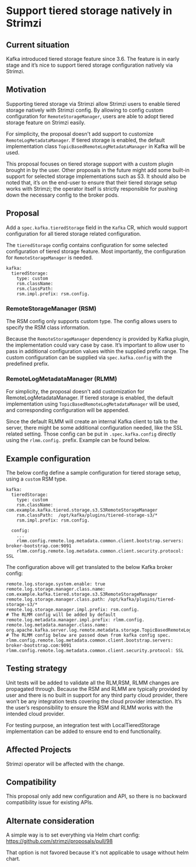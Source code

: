 #  Support tiered storage natively in Strimzi

## Current situation

Kafka introduced tiered storage feature since 3.6. The feature is in early stage and it’s nice to support tiered storage configuration natively via Strimzi.

## Motivation

Supporting tiered storage via Strimzi allow Strimzi users to enable tiered storage natively with Strimzi config. By allowing to config custom configuration for `RemoteStorageManager`, users are able to adopt tiered storage feature on Strimzi easily.

For simplicity, the proposal doesn't add support to customize `RemoteLogMetadataManager`. If tiered storage is enabled, the default implementation class `TopicBasedRemoteLogMetadataManager` in Kafka will be used.

This proposal focuses on tiered storage support with a custom plugin brought in by the user. Other proposals in the future might add some built-in support for selected storage implementations such as S3. It should also be noted that, it’s on the end-user to ensure that their tiered storage setup works with Strimzi; the operator itself is strictly responsible for pushing down the necessary config to the broker pods.

## Proposal

Add a `spec.kafka.tieredStorage` field in the `Kafka` CR, which would support configuration for all tiered storage related configuration.

The `tieredStorage` config contains configuration for some selected configuration of tiered storage feature. Most importantly, the configuration for `RemoteStorageManager` is needed.

```
kafka:
  tieredStorage:
    type: custom
    rsm.className:
    rsm.classPath:
    rsm.impl.prefix: rsm.config.
```

### RemoteStorageManager (RSM)

The RSM config only supports custom type. The config allows users to specify the RSM class information.

Because the `RemoteStorageManager` dependency is provided by Kafka plugin, the implementation could vary case by case. It’s important to allow user to pass in additional configuration values within the supplied prefix range. The custom configuration can be supplied via  `spec.kafka.config` with the predefined prefix.

### RemoteLogMetadataManager (RLMM)

For simplicity, the proposal doesn't add customization for RemoteLogMetadataManager. If tiered storage is enabled, the default implementation using `TopicBasedRemoteLogMetadataManager` will be used, and corresponding configuration will be appended. 

Since the default RLMM will create an internal Kafka client to talk to the server, there might be some additional configuration needed, like the SSL related setting. Those config can be put in `.spec.kafka.config` directly using the `rlmm.config.` prefix. Example can be found below.

## Example configuration

The below config define a sample configuration for tiered storage setup, using a `custom` RSM type.
```
kafka:
  tieredStorage:
    type: custom
    rsm.className: com.example.kafka.tiered.storage.s3.S3RemoteStorageManager
    rsm.classPath:  /opt/kafka/plugins/tiered-storage-s3/*
    rsm.impl.prefix: rsm.config.

  config:
    ...
    rlmm.config.remote.log.metadata.common.client.bootstrap.servers: broker-bootstrap.com:9091
    rlmm.config.remote.log.metadata.common.client.security.protocol: SSL
```

The configuration above will get translated to the below Kafka broker config:
```
remote.log.storage.system.enable: true
remote.log.storage.manager.class.name: com.example.kafka.tiered.storage.s3.S3RemoteStorageManager
remote.log.storage.manager.class.path: /opt/kafka/plugins/tiered-storage-s3/*
remote.log.storage.manager.impl.prefix: rsm.config.
# The RLMM config will be added by default
remote.log.metadata.manager.impl.prefix: rlmm.config.
remote.log.metadata.manager.class.name: org.apache.kafka.server.log.remote.metadata.storage.TopicBasedRemoteLogMetadataManager
# The RLMM config below are passed down from kafka config spec.
rlmm.config.remote.log.metadata.common.client.bootstrap.servers: broker-bootstrap.com:9091
rlmm.config.remote.log.metadata.common.client.security.protocol: SSL
```
## Testing strategy

Unit tests will be added to validate all the RLM,RSM, RLMM changes are propagated through.
Because the RSM and RLMM are typically provided by user and there is no built in support for any third party cloud provider, there won’t be any integration tests covering the cloud provider interaction. It’s the user’s responsibility to ensure the RSM and RLMM works with the intended cloud provider.

For testing purpose, an integration test with LocalTieredStorage implementation can be added to ensure end to end functionality.

## Affected Projects

Strimzi operator will be affected with the change.

## Compatibility

This proposal only add new configuration and API, so there is no backward compatibility issue for existing APIs.

## Alternate consideration

A simple way is to set everything via Helm chart config: https://github.com/strimzi/proposals/pull/98

That option is not favored because it's not applicable to usage without helm chart.

